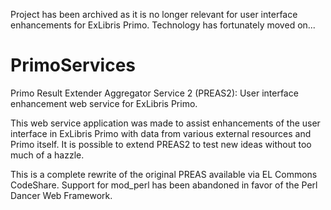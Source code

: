 Project has been archived as it is no longer relevant for user interface enhancements for ExLibris Primo. Technology has fortunately moved on...

# PrimoServices
Primo Result Extender Aggregator Service 2 (PREAS2): User interface enhancement web service for ExLibris Primo.

This web service application was made to assist enhancements of the user interface in ExLibris Primo with data from various
external resources and Primo itself. It is possible to extend PREAS2 to test new ideas without too much of a hazzle.

This is a complete rewrite of the original PREAS available via EL Commons CodeShare. Support for mod_perl has been abandoned in
favor of the Perl Dancer Web Framework.
